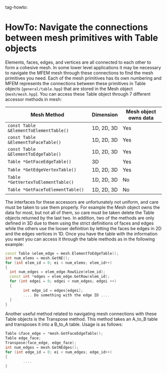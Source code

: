 tag-howto:

# HowTo:  Navigate the connections between mesh primitives with Table objects

Elements, faces, edges, and vertices are all connected to each other to form a cohesive
mesh.  In some lower level applications it may be necessary to navigate the MFEM mesh
through these connections to find the mesh primitives you need.  Each of the mesh primitives
has its own numbering and MFEM represents the connections between these primitives in
Table objects (`general/table.hpp`) that are stored in the Mesh object
(`mesh/mesh.hpp`).  You can access these Table object through 7 different
accessor methods in mesh:

|              Mesh Method                  | Dimension   | Mesh object owns data |
|-------------------------------------------|-------------|-----------------------|
| `const Table &ElementToElementTable()`| 1D, 2D, 3D  |          Yes          |
| `const Table &ElementToFaceTable()`   | 1D, 2D, 3D  |          Yes          |
| `const Table &ElementToEdgeTable()`   | 1D, 2D, 3D  |          Yes          |
| `Table *GetFaceEdgeTable()`           |     3D      |          Yes          |
| `Table *GetEdgeVertexTable()`         | 1D, 2D, 3D  |          Yes          |
| `Table *GetVertexToElementTable()`    | 1D, 2D, 3D  |          No           |
| `Table *GetFaceToElementTable()`      | 1D, 2D, 3D  |          No           |

The interfaces for these accessors are unfortunately not uniform, and care must be
taken to use them properly.  For example the Mesh object owns the data for most, but not
all of them, so care must be taken delete the Table objects returned by the last two.  In
addition, two of the methods are only defined in 3D due to them using the strict definitions
of faces and edges while the others use the looser definition by letting the faces be edges
in 2D and the edges vertices in 1D.  Once you have the table with the information you want
you can access it through the table methods as in the following example:

```c++
const Table &elem_edge = mesh.ElementToEdgeTable();
int num_elems = mesh.GetNE();
for (int elem_id = 0; ei < num_elems; elem_id++)
{
  int num_edges = elem_edge.RowSize(elem_id);
  const int *edges = elem_edge.GetRow(elem_id);
  for (int edgei = 0; edgei < num_edges; edgei ++)
  {
        int edge_id = edges[edgei];
        .... Do something with the edge ID ....
  }
}
```

Another useful method related to navigating mesh connections with these Table objects is
the Transpose method.  This method takes an A_to_B table and transposes it into a B_to_A
table.  Usage is as follows:

```c++
Table &face_edge = *mesh.GetFaceEdgeTable();
Table edge_face;
Transpose(face_edge, edge_face);
int num_edges = mesh.GetNEdges();
for (int edge_id = 0; ei < num_edges; edge_id++)
{
        ....
}
```
